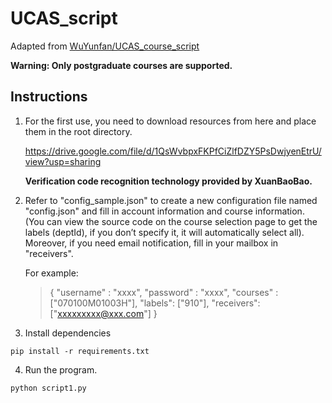 # UCAS_script
Adapted from [WuYunfan/UCAS_course_script](https://github.com/WuYunfan/UCAS_course_script)


**Warning: Only postgraduate courses are supported.**


## Instructions
1. For the first use, you need to download resources from here and place them in the root directory.

   https://drive.google.com/file/d/1QsWvbpxFKPfCiZlfDZY5PsDwjyenEtrU/view?usp=sharing

   **Verification code recognition technology provided by XuanBaoBao.**

2. Refer to "config_sample.json" to create a new configuration file named "config.json" and fill in account information and course information. (You can view the source code on the course selection page to get the labels (deptId), if you don’t specify it, it will automatically select all). Moreover, if you need email notification, fill in your mailbox in "receivers".

   For example:

   > {
   >  "username" : "xxxx",
   >  "password" : "xxxx",
   >  "courses" : ["070100M01003H"],
   >  "labels": ["910"],
   >  "receivers": ["xxxxxxxxx@xxx.com"]
   > }

3. Install dependencies
  ```
  pip install -r requirements.txt
  ```

4. Run the program.
  ```
  python script1.py
  ```
